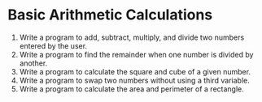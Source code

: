 # Basic Arithmetic Calculations

1. Write a program to add, subtract, multiply, and divide two numbers entered by the user.
2. Write a program to find the remainder when one number is divided by another.
3. Write a program to calculate the square and cube of a given number.
4. Write a program to swap two numbers without using a third variable.
5. Write a program to calculate the area and perimeter of a rectangle.

